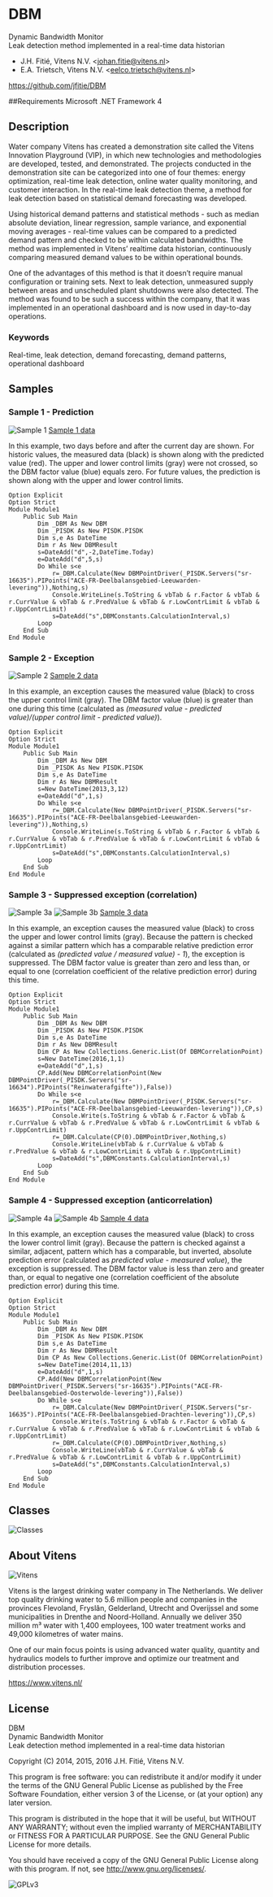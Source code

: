 # DBM
Dynamic Bandwidth Monitor  
Leak detection method implemented in a real-time data historian

* J.H. Fitié, Vitens N.V. <[johan.fitie@vitens.nl](mailto:johan.fitie@vitens.nl)>
* E.A. Trietsch, Vitens N.V. <[eelco.trietsch@vitens.nl](mailto:eelco.trietsch@vitens.nl)>

https://github.com/jfitie/DBM

##Requirements
Microsoft .NET Framework 4

## Description
Water company Vitens has created a demonstration site called the Vitens Innovation Playground (VIP), in which new technologies and methodologies are developed, tested, and demonstrated. The projects conducted in the demonstration site can be categorized into one of four themes: energy optimization, real-time leak detection, online water quality monitoring, and customer interaction. In the real-time leak detection theme, a method for leak detection based on statistical demand forecasting was developed.

Using historical demand patterns and statistical methods - such as median absolute deviation, linear regression, sample variance, and exponential moving averages - real-time values can be compared to a predicted demand pattern and checked to be within calculated bandwidths. The method was implemented in Vitens’ realtime data historian, continuously comparing measured demand values to be within operational bounds.

One of the advantages of this method is that it doesn’t require manual configuration or training sets. Next to leak detection, unmeasured supply between areas and unscheduled plant shutdowns were also detected. The method was found to be such a success within the company, that it was implemented in an operational dashboard and is now used in day-to-day operations.

### Keywords
Real-time, leak detection, demand forecasting, demand patterns, operational dashboard

## Samples

### Sample 1 - Prediction
![Sample 1](docs/sample1.png)
[Sample 1 data](docs/sample1.csv)

In this example, two days before and after the current day are shown. For historic values, the measured data (black) is shown along with the predicted value (red). The upper and lower control limits (gray) were not crossed, so the DBM factor value (blue) equals zero. For future values, the prediction is shown along with the upper and lower control limits.

```
Option Explicit
Option Strict
Module Module1
    Public Sub Main
        Dim _DBM As New DBM
        Dim _PISDK As New PISDK.PISDK
        Dim s,e As DateTime
        Dim r As New DBMResult
        s=DateAdd("d",-2,DateTime.Today)
        e=DateAdd("d",5,s)
        Do While s<e
            r=_DBM.Calculate(New DBMPointDriver(_PISDK.Servers("sr-16635").PIPoints("ACE-FR-Deelbalansgebied-Leeuwarden-levering")),Nothing,s)
            Console.WriteLine(s.ToString & vbTab & r.Factor & vbTab & r.CurrValue & vbTab & r.PredValue & vbTab & r.LowContrLimit & vbTab & r.UppContrLimit)
            s=DateAdd("s",DBMConstants.CalculationInterval,s)
        Loop
    End Sub
End Module
```

### Sample 2 - Exception
![Sample 2](docs/sample2.png)
[Sample 2 data](docs/sample2.csv)

In this example, an exception causes the measured value (black) to cross the upper control limit (gray). The DBM factor value (blue) is greater than one during this time (calculated as _(measured value - predicted value)/(upper control limit - predicted value)_).

```
Option Explicit
Option Strict
Module Module1
    Public Sub Main
        Dim _DBM As New DBM
        Dim _PISDK As New PISDK.PISDK
        Dim s,e As DateTime
        Dim r As New DBMResult
        s=New DateTime(2013,3,12)
        e=DateAdd("d",1,s)
        Do While s<e
            r=_DBM.Calculate(New DBMPointDriver(_PISDK.Servers("sr-16635").PIPoints("ACE-FR-Deelbalansgebied-Leeuwarden-levering")),Nothing,s)
            Console.WriteLine(s.ToString & vbTab & r.Factor & vbTab & r.CurrValue & vbTab & r.PredValue & vbTab & r.LowContrLimit & vbTab & r.UppContrLimit)
            s=DateAdd("s",DBMConstants.CalculationInterval,s)
        Loop
    End Sub
End Module
```

### Sample 3 - Suppressed exception (correlation)
![Sample 3a](docs/sample3a.png)
![Sample 3b](docs/sample3b.png)
[Sample 3 data](docs/sample3.csv)

In this example, an exception causes the measured value (black) to cross the upper and lower control limits (gray). Because the pattern is checked against a similar pattern which has a comparable relative prediction error (calculated as _(predicted value / measured value) - 1_), the exception is suppressed. The DBM factor value is greater than zero and less than, or equal to one (correlation coefficient of the relative prediction error) during this time.

```
Option Explicit
Option Strict
Module Module1
    Public Sub Main
        Dim _DBM As New DBM
        Dim _PISDK As New PISDK.PISDK
        Dim s,e As DateTime
        Dim r As New DBMResult
        Dim CP As New Collections.Generic.List(Of DBMCorrelationPoint)
        s=New DateTime(2016,1,1)
        e=DateAdd("d",1,s)
        CP.Add(New DBMCorrelationPoint(New DBMPointDriver(_PISDK.Servers("sr-16634").PIPoints("Reinwaterafgifte")),False))
        Do While s<e
            r=_DBM.Calculate(New DBMPointDriver(_PISDK.Servers("sr-16635").PIPoints("ACE-FR-Deelbalansgebied-Leeuwarden-levering")),CP,s)
            Console.Write(s.ToString & vbTab & r.Factor & vbTab & r.CurrValue & vbTab & r.PredValue & vbTab & r.LowContrLimit & vbTab & r.UppContrLimit)
            r=_DBM.Calculate(CP(0).DBMPointDriver,Nothing,s)
            Console.WriteLine(vbTab & r.CurrValue & vbTab & r.PredValue & vbTab & r.LowContrLimit & vbTab & r.UppContrLimit)
            s=DateAdd("s",DBMConstants.CalculationInterval,s)
        Loop
    End Sub
End Module
```

### Sample 4 - Suppressed exception (anticorrelation)
![Sample 4a](docs/sample4a.png)
![Sample 4b](docs/sample4b.png)
[Sample 4 data](docs/sample4.csv)

In this example, an exception causes the measured value (black) to cross the lower control limit (gray). Because the pattern is checked against a similar, adjacent, pattern which has a comparable, but inverted, absolute prediction error (calculated as _predicted value - measured value_), the exception is suppressed. The DBM factor value is less than zero and greater than, or equal to negative one (correlation coefficient of the absolute prediction error) during this time.

```
Option Explicit
Option Strict
Module Module1
    Public Sub Main
        Dim _DBM As New DBM
        Dim _PISDK As New PISDK.PISDK
        Dim s,e As DateTime
        Dim r As New DBMResult
        Dim CP As New Collections.Generic.List(Of DBMCorrelationPoint)
        s=New DateTime(2014,11,13)
        e=DateAdd("d",1,s)
        CP.Add(New DBMCorrelationPoint(New DBMPointDriver(_PISDK.Servers("sr-16635").PIPoints("ACE-FR-Deelbalansgebied-Oosterwolde-levering")),False))
        Do While s<e
            r=_DBM.Calculate(New DBMPointDriver(_PISDK.Servers("sr-16635").PIPoints("ACE-FR-Deelbalansgebied-Drachten-levering")),CP,s)
            Console.Write(s.ToString & vbTab & r.Factor & vbTab & r.CurrValue & vbTab & r.PredValue & vbTab & r.LowContrLimit & vbTab & r.UppContrLimit)
            r=_DBM.Calculate(CP(0).DBMPointDriver,Nothing,s)
            Console.WriteLine(vbTab & r.CurrValue & vbTab & r.PredValue & vbTab & r.LowContrLimit & vbTab & r.UppContrLimit)
            s=DateAdd("s",DBMConstants.CalculationInterval,s)
        Loop
    End Sub
End Module
```

## Classes
![Classes](docs/dbmclasses.png)

## About Vitens
![Vitens](docs/vitens.png)

Vitens is the largest drinking water company in The Netherlands. We deliver top quality drinking water to 5.6 million people and companies in the provinces Flevoland, Fryslân, Gelderland, Utrecht and Overijssel and some municipalities in Drenthe and Noord-Holland. Annually we deliver 350 million m³ water with 1,400 employees, 100 water treatment works and 49,000 kilometres of water mains.

One of our main focus points is using advanced water quality, quantity and hydraulics models to further improve and optimize our treatment and distribution processes.

https://www.vitens.nl/

## License
DBM  
Dynamic Bandwidth Monitor  
Leak detection method implemented in a real-time data historian

Copyright (C) 2014, 2015, 2016 J.H. Fitié, Vitens N.V.

This program is free software: you can redistribute it and/or modify it under the terms of the GNU General Public License as published by the Free Software Foundation, either version 3 of the License, or (at your option) any later version.

This program is distributed in the hope that it will be useful, but WITHOUT ANY WARRANTY; without even the implied warranty of MERCHANTABILITY or FITNESS FOR A PARTICULAR PURPOSE.  See the GNU General Public License for more details.

You should have received a copy of the GNU General Public License along with this program.  If not, see <http://www.gnu.org/licenses/>.

![GPLv3](docs/gplv3.png)
